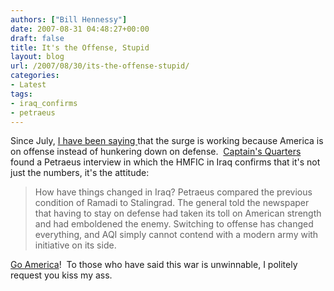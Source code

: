 ```yaml
---
authors: ["Bill Hennessy"]
date: 2007-08-31 04:48:27+00:00
draft: false
title: It's the Offense, Stupid
layout: blog
url: /2007/08/30/its-the-offense-stupid/
categories:
- Latest
tags:
- iraq_confirms
- petraeus
---
```


Since July, [I have been saying ](https://hennessysview.com/?s=offense)that the surge is working because America is on offense instead of hunkering down on defense.  [Captain's Quarters ](https://www.captainsquartersblog.com/mt/archives/012320.php)found a Petraeus interview in which the HMFIC in Iraq confirms that it's not just the numbers, it's the attitude:


> How have things changed in Iraq? Petraeus compared the previous condition of Ramadi to Stalingrad. The general told the newspaper that having to stay on defense had taken its toll on American strength and had emboldened the enemy. Switching to offense has changed everything, and AQI simply cannot contend with a modern army with initiative on its side.


[Go America](https://hennessysview.com/2007/07/23/american-support-for-war-grows/)!  To those who have said this war is unwinnable, I politely request you kiss my ass.
